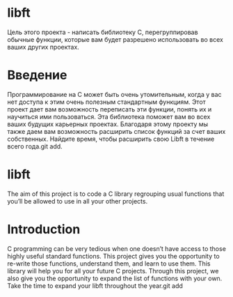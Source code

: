 # libft
Цель этого проекта - написать библиотеку C, перегруппировав обычные функции, которые
вам будет разрешено использовать во всех ваших других проектах.
# Введение
Программирование на C может быть очень утомительным, когда у вас нет доступа к этим очень полезным
стандартным функциям. Этот проект дает вам возможность переписать эти функции,
понять их и научиться ими пользоваться. Эта библиотека поможет вам во всех ваших будущих карьерных
проектах.
Благодаря этому проекту мы также даем вам возможность расширить список функций
за счет ваших собственных. Найдите время, чтобы расширить свою Libft в течение всего года.git add.

# libft
The aim of this project is to code a C library regrouping usual functions that
you’ll be allowed to use in all your other projects.
# Introduction
C programming can be very tedious when one doesn’t have access to those highly useful
standard functions. This project gives you the opportunity to re-write those functions,
understand them, and learn to use them. This library will help you for all your future C
projects.
Through this project, we also give you the opportunity to expand the list of functions
with your own. Take the time to expand your libft throughout the year.git add 

